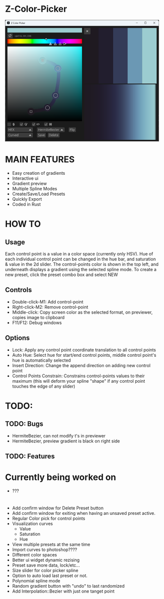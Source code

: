 # Z-Color-Picker

![alt text](img/preview_even_newer.png)

# MAIN FEATURES

- Easy creation of gradients
- Interactive ui
- Gradient preview
- Multiple Spline Modes
- Create/Save/Load Presets
- Quickly Export
- Coded in Rust

# HOW TO

## Usage

Each control point is a value in a color space (currently only HSV).
Hue of each individual control point can be changed in the hue bar, and saturation & value in the 2d slider.
The control-points color is shown in the top left, and underneath displays a gradient using the selected spline mode.
To create a new preset, click the preset combo box and select NEW

## Controls

- Double-click-M1: Add control-point
- Right-click-M2: Remove control-point
- Middle-click: Copy screen color as the selected format, on previewer, copies image to clipboard
- F11/F12: Debug windows

## Options

- Lock: Apply any control point coordinate translation to all control points
- Auto Hue: Select hue for start/end control points, middle control point's hue is automatically selected
- Insert Direction: Change the append direction on adding new control point
- Control Points Constrain: Constrains control-points values to their maximum (this will deform your spline "shape" if any control point touches the edge of any slider)

# TODO:

## TODO: Bugs

- HermiteBezier, can not modify t's in previewer
- HermiteBezier, preview gradient is black on right side

## TODO: Features

# Currently being worked on

- ???

#

- Add confirm window for Delete Preset button
- Add confirm window for exiting when having an unsaved preset active.
- Regular Color pick for control points
- Visualization curves
  - Value
  - Saturation
  - Hue
- View multiple presets at the same time
- Import curves to photoshop????
- Different color spaces
- Better ui widget dynamic rezising
- Preset save more data, lock/etc...
- Size slider for color picker spline
- Option to auto load last preset or not.
- Polynomial spline mode
- Random gradient button with "undo" to last randomized
- Add Interpolation::Bezier with just one tanget point
